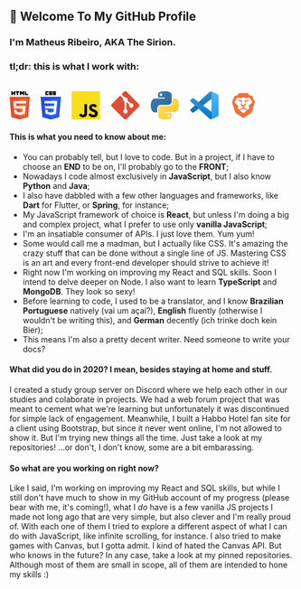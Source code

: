 ## 👋 Welcome To My GitHub Profile 
### I'm Matheus Ribeiro, AKA The Sirion. 

### tl;dr: this is what I work with:
<br><img src='assets/html.png' height='50'>&nbsp;&nbsp;&nbsp;&nbsp;
<img src='assets/css.png' height='50'>&nbsp;&nbsp;&nbsp;&nbsp;
<img src='assets/js.png' height='50'>&nbsp;&nbsp;&nbsp;&nbsp; 
<img src='assets/git.png' height='50'>&nbsp;&nbsp;&nbsp;&nbsp; 
<img src='assets/python.png' height='50'>&nbsp;&nbsp;&nbsp;&nbsp; 
<img src='assets/vs-code.png' height='50'>&nbsp;&nbsp;&nbsp;&nbsp;
<img src='assets/brave.png' height='50'><br>

#### This is what you need to know about me:
- You can probably tell, but I love to code. But in a project, if I have to choose an **END** to be on, I'll probably go to the **FRONT**;
- Nowadays I code almost exclusively in **JavaScript**, but I also know **Python** and **Java**;
- I also have dabbled with a few other languages and frameworks, like **Dart** for Flutter, or **Spring**, for instance;
- My JavaScript framework of choice is **React**, but unless I'm doing a big and complex project, what I prefer to use only **vanilla JavaScript**;
- I'm an insatiable consumer of APIs. I just love them. Yum yum!
- Some would call me a madman, but I actually like CSS. It's amazing the crazy stuff that can be done without a single line of JS. Mastering CSS is an art and every front-end developer should strive to achieve it!
- Right now I'm working on improving my React and SQL skills. Soon I intend to delve deeper on Node. I also want to learn **TypeScript** and **MongoDB**. They look so sexy!
- Before learning to code, I used to be a translator, and I know **Brazilian Portuguese** natively (vai um açaí?), **English** fluently (otherwise I wouldn't be writing this), and **German** decently (ich trinke doch kein Bier);
- This means I'm also a pretty decent writer. Need someone to write your docs?
#### What did you do in 2020? I mean, besides staying at home and stuff.
I created a study group server on Discord where we help each other in our studies and colaborate in projects. We had a web forum project that was meant to cement what we're learning but unfortunately it was discontinued for simple lack of engagement. Meanwhile, I built a Habbo Hotel fan site for a client using Bootstrap, but since it never went online, I'm not allowed to show it. But I'm trying new things all the time. Just take a look at my repositories! ...or don't, I don't know, some are a bit embarassing.
#### So what are you working on right now?
Like I said, I'm working on improving my React and SQL skills, but while I still don't have much to show in my GitHub account of my progress (please bear with me, it's coming!), what I *do* have is a few vanilla JS projects I made not long ago that are very simple, but also clever and I'm really proud of. With each one of them I tried to explore a different aspect of what I can do with JavaScript, like infinite scrolling, for instance. I also tried to make games with Canvas, but I gotta admit. I kind of hated the Canvas API. But who knows in the future? In any case, take a look at my pinned repositories. Although most of them are small in scope, all of them are intended to hone my skills :)
